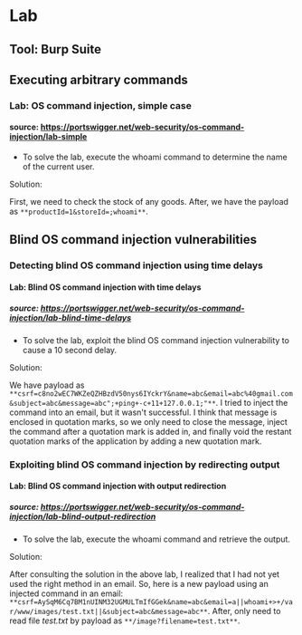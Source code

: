# Lab

## Tool: Burp Suite

## Executing arbitrary commands

### Lab: OS command injection, simple case

#### source: <https://portswigger.net/web-security/os-command-injection/lab-simple>

* To solve the lab, execute the whoami command to determine the name of the current user.

Solution:

First, we need to check the stock of any goods. After, we have the payload as `**productId=1&storeId=;whoami**`.

## Blind OS command injection vulnerabilities

### Detecting blind OS command injection using time delays

#### Lab: Blind OS command injection with time delays

##### source: <https://portswigger.net/web-security/os-command-injection/lab-blind-time-delays>

* To solve the lab, exploit the blind OS command injection vulnerability to cause a 10 second delay.

Solution:

We have payload as `**csrf=c8no2wEC7WKZeQZHBzdV50nys6IYckrY&name=abc&email=abc%40gmail.com&subject=abc&message=abc";+ping+-c+11+127.0.0.1;"**`. I tried to inject the command into an email, but it wasn't successful. I think that message is enclosed in quotation marks, so we only need to close the message, inject the command after a quotation mark is added in, and finally void the restant quotation marks of the application by adding a new quotation mark.

### Exploiting blind OS command injection by redirecting output

#### Lab: Blind OS command injection with output redirection

##### source: <https://portswigger.net/web-security/os-command-injection/lab-blind-output-redirection>

* To solve the lab, execute the whoami command and retrieve the output.

Solution:

After consulting the solution in the above lab, I realized that I had not yet used the right method in an email. So, here is a new payload using an injected command in an email: `**csrf=AySqM6Cq7BM1nUINM32UGMULTmIfGGek&name=abc&email=a||whoami+>+/var/www/images/test.txt||&subject=abc&message=abc**`. After, only need to read file *test.txt* by payload as `**/image?filename=test.txt**`.

